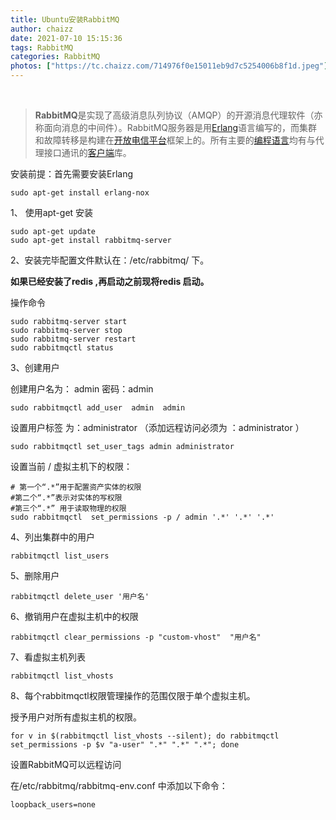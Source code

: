 ```yaml
---
title: Ubuntu安装RabbitMQ
author: chaizz
date: 2021-07-10 15:15:36
tags: RabbitMQ
categories: RabbitMQ
photos: ["https://tc.chaizz.com/714976f0e15011eb9d7c5254006b8f1d.jpeg"]
---
```


​        

<!--more-->

> **RabbitMQ**是实现了高级消息队列协议（AMQP）的开源消息代理软件（亦称面向消息的中间件）。RabbitMQ服务器是用[Erlang](https://baike.baidu.com/item/Erlang)语言编写的，而集群和故障转移是构建在[开放电信平台](https://baike.baidu.com/item/开放电信平台)框架上的。所有主要的[编程语言](https://baike.baidu.com/item/编程语言/9845131)均有与代理接口通讯的[客户端](https://baike.baidu.com/item/客户端/101081)库。

安装前提：首先需要安装Erlang

```shell
sudo apt-get install erlang-nox
```

1、 使用apt-get 安装

```
sudo apt-get update
sudo apt-get install rabbitmq-server
```

2、安装完毕配置文件默认在：/etc/rabbitmq/ 下。

**如果已经安装了redis ,再启动之前现将redis 启动。**

操作命令

```
sudo rabbitmq-server start
sudo rabbitmq-server stop
sudo rabbitmq-server restart
sudo rabbitmqctl status
```

3、创建用户

创建用户名为： admin  密码：admin

```
sudo rabbitmqctl add_user  admin  admin  
```

设置用户标签 为：administrator  （添加远程访问必须为 ：administrator  ）

```
sudo rabbitmqctl set_user_tags admin administrator
```

设置当前 / 虚拟主机下的权限：

```shell
# 第一个“.*”用于配置资产实体的权限
#第二个“.*”表示对实体的写权限
#第三个“.*” 用于读取物理的权限
sudo rabbitmqctl  set_permissions -p / admin '.*' '.*' '.*'
```

4、列出集群中的用户

```
rabbitmqctl list_users
```

5、删除用户

```
rabbitmqctl delete_user '用户名'
```

6、撤销用户在虚拟主机中的权限

```
rabbitmqctl clear_permissions -p "custom-vhost"  "用户名"
```

7、看虚拟主机列表

```
rabbitmqctl list_vhosts
```

8、每个rabbitmqctl权限管理操作的范围仅限于单个虚拟主机。

授予用户对所有虚拟主机的权限。

```shell
for v in $(rabbitmqctl list_vhosts --silent); do rabbitmqctl set_permissions -p $v "a-user" ".*" ".*" ".*"; done
```



设置RabbitMQ可以远程访问

在/etc/rabbitmq/rabbitmq-env.conf 中添加以下命令：

```shell
loopback_users=none
```

